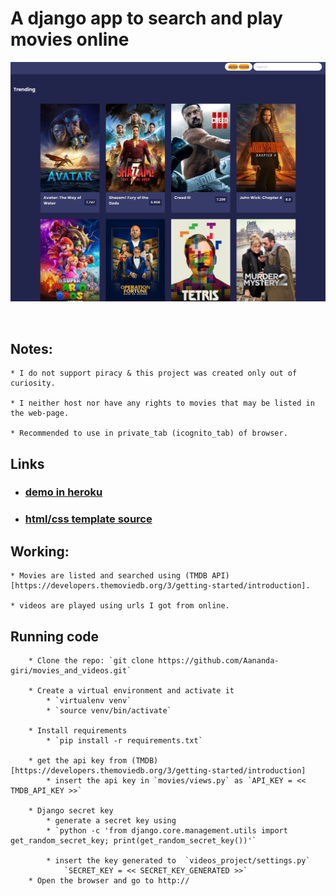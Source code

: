 # A django app to search and play movies online

![alt text](static/image.png "Title")

<br>

## Notes:
    * I do not support piracy & this project was created only out of curiosity.

    * I neither host nor have any rights to movies that may be listed in the web-page.

    * Recommended to use in private_tab (icognito_tab) of browser.


## Links

* ### [**demo in heroku**](https://movies-here.herokuapp.com)

* ### [**html/css template source**]()




## Working:


    * Movies are listed and searched using (TMDB API)[https://developers.themoviedb.org/3/getting-started/introduction].

    * videos are played using urls I got from online.

## Running code
    
        * Clone the repo: `git clone https://github.com/Aananda-giri/movies_and_videos.git`
    
        * Create a virtual environment and activate it
            * `virtualenv venv`
            * `source venv/bin/activate`
    
        * Install requirements
            * `pip install -r requirements.txt`
    
        * get the api key from (TMDB)[https://developers.themoviedb.org/3/getting-started/introduction]
            * insert the api key in `movies/views.py` as `API_KEY = << TMDB_API_KEY >>`

        * Django secret key
            * generate a secret key using
            * `python -c 'from django.core.management.utils import get_random_secret_key; print(get_random_secret_key())'`

            * insert the key generated to  `videos_project/settings.py`
                `SECRET_KEY = << SECRET_KEY_GENERATED >>`
        * Open the browser and go to http://